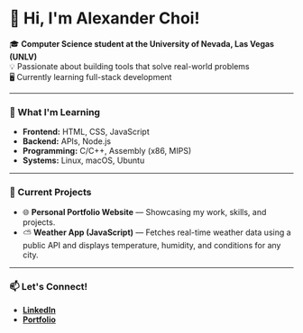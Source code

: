 # 👋 Hi, I'm Alexander Choi!

🎓 **Computer Science student at the University of Nevada, Las Vegas (UNLV)** <br>
💡 Passionate about building tools that solve real-world problems <br>
🖥️ Currently learning full-stack development <br>

---

### 🧠 What I'm Learning
- **Frontend:** HTML, CSS, JavaScript  
- **Backend:** APIs, Node.js
- **Programming:** C/C++, Assembly (x86, MIPS)  
- **Systems:** Linux, macOS, Ubuntu

---

### 🔭 Current Projects
- 🌐 **Personal Portfolio Website** — Showcasing my work, skills, and projects.  
- ⛅️ **Weather App (JavaScript)** — Fetches real-time weather data using a public API and displays temperature, humidity, and conditions for any city.  

---

### 📫 Let's Connect!  
- **[LinkedIn](https://www.linkedin.com/in/alexander-choi-970ba5313/)**
- **[Portfolio](https://alicksc.github.io/portfolio/)**

<!--
**alicksc/alicksc** is a ✨ _special_ ✨ repository because its `README.md` (this file) appears on your GitHub profile.

Here are some ideas to get you started:

- 🔭 I’m currently working on ...
- 🌱 I’m currently learning ...
- 👯 I’m looking to collaborate on ...
- 🤔 I’m looking for help with ...
- 💬 Ask me about ...
- 📫 How to reach me: ...
- 😄 Pronouns: ...
- ⚡ Fun fact: ...
-->
